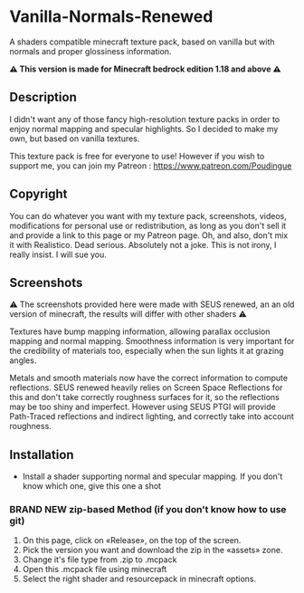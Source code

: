 # Vanilla-Normals-Renewed
A shaders compatible minecraft texture pack, based on vanilla but with normals and proper glossiness information.

**⚠️ This version is made for Minecraft bedrock edition 1.18 and above ⚠️**

## Description

I didn't want any of those fancy high-resolution texture packs in order to enjoy normal mapping and specular highlights.
So I decided to make my own, but based on vanilla textures.

This texture pack is free for everyone to use! However if you wish to support me, you can join my Patreon : https://www.patreon.com/Poudingue

## Copyright

You can do whatever you want with my texture pack, screenshots, videos, modifications for personal use or redistribution, as long as you don't sell it and provide a link to this page or my Patreon page. Oh, and also, don't mix it with Realistico. Dead serious. Absolutely not a joke. This is not irony, I really insist. I will sue you. 

## Screenshots

⚠️ The screenshots provided here were made with SEUS renewed, an an old version of minecraft, the results will differ with other shaders ⚠️

Textures have bump mapping information, allowing parallax occlusion mapping and normal mapping.
Smoothness information is very important for the credibility of materials too, especially when the sun lights it at grazing angles.

Metals and smooth materials now have the correct information to compute reflections.
SEUS renewed heavily relies on Screen Space Reflections for this and don't take correctly roughness surfaces for it, so the reflections may be too shiny and imperfect. However using SEUS PTGI will provide Path-Traced reflections and indirect lighting, and correctly take into account roughness.

## Installation

- Install a shader supporting normal and specular mapping. If you don't know which one, give this one a shot 


### BRAND NEW zip-based Method (if you don't know how to use git)

1. On this page, click on «Release», on the top of the screen.
2. Pick the version you want and download the zip in the «assets» zone.
5. Change it's file type from .zip to .mcpack
6. Open this .mcpack file using minecraft
7. Select the right shader and resourcepack in minecraft options.
